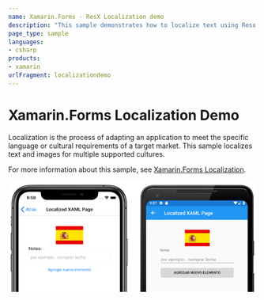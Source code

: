 ```yaml
---
name: Xamarin.Forms - ResX Localization demo
description: "This sample demonstrates how to localize text using Resx resource files."
page_type: sample
languages:
- csharp
products:
- xamarin
urlFragment: localizationdemo
---
```


# Xamarin.Forms Localization Demo

Localization is the process of adapting an application to meet the specific language or cultural requirements of a target market. This sample localizes text and images for multiple supported cultures.

For more information about this sample, see [Xamarin.Forms Localization](https://docs.microsoft.com/xamarin/xamarin-forms/app-fundamentals/localization/text).

![Screenshots of the sample application on iOS and Android](Screenshots/localizationdemo-screenshots.png)